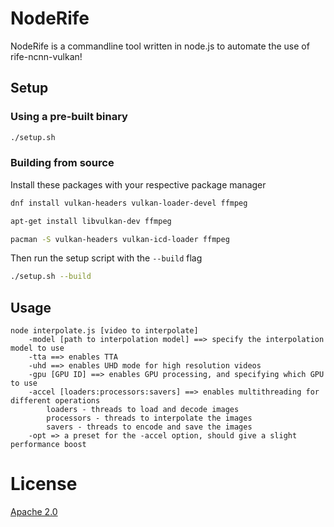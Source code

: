 # NodeRife

NodeRife is a commandline tool written in node.js to automate the use of rife-ncnn-vulkan!

## Setup

### Using a pre-built binary

```bash
./setup.sh
```
### Building from source
Install these packages with your respective package manager
```bash
dnf install vulkan-headers vulkan-loader-devel ffmpeg
```
```bash
apt-get install libvulkan-dev ffmpeg
```
```bash
pacman -S vulkan-headers vulkan-icd-loader ffmpeg
```
Then run the setup script with the `--build` flag
```bash
./setup.sh --build
```


## Usage

```
node interpolate.js [video to interpolate]
    -model [path to interpolation model] ==> specify the interpolation model to use
    -tta ==> enables TTA
    -uhd ==> enables UHD mode for high resolution videos
    -gpu [GPU ID] ==> enables GPU processing, and specifying which GPU to use
    -accel [loaders:processors:savers] ==> enables multithreading for different operations
        loaders - threads to load and decode images
        processors - threads to interpolate the images
        savers - threads to encode and save the images
    -opt => a preset for the -accel option, should give a slight performance boost
```

# License
[Apache 2.0](https://www.apache.org/licenses/LICENSE-2.0)
 
